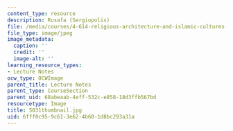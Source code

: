 ```yaml
---
content_type: resource
description: Rusafa (Sergiopolis)
file: /media/courses/4-614-religious-architecture-and-islamic-cultures-fall-2002/6fff0c959c613e624b601d8bc293a31a_5031thumbnail.jpg
file_type: image/jpeg
image_metadata:
  caption: ''
  credit: ''
  image-alt: ''
learning_resource_types:
- Lecture Notes
ocw_type: OCWImage
parent_title: Lecture Notes
parent_type: CourseSection
parent_uid: 68abeaab-4eff-532c-e858-18d3ffb567bd
resourcetype: Image
title: 5031thumbnail.jpg
uid: 6fff0c95-9c61-3e62-4b60-1d8bc293a31a
---
```

